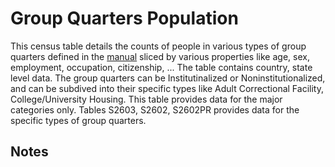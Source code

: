 # Group Quarters Population
This census table details the counts of people in various types of group quarters defined in the [manual](https://www2.census.gov/programs-surveys/acs/tech_docs/group_definitions/2019GQ_Definitions.pdf) sliced by various properties like age, sex, employment, occupation, citizenship, ... The table contains country, state level data. The group quarters can be Institutinalized or Noninstitutionalized, and can be subdived into their specific types like Adult Correctional Facility, College/University Housing. This table provides data for the major categories only. Tables S2603, S2602, S2602PR provides data for the specific types of group quarters.

## Notes
